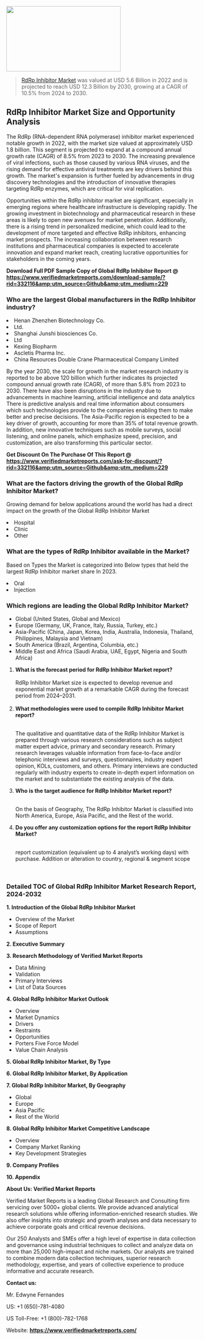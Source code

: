 <img src="https://ffe5etoiles.com/wp-content/uploads/2024/12/MST1-300x171.png" alt="" width="300" height="171" class="alignnone size-medium wp-image-20088" /><blockquote><p><p><a href="https://www.verifiedmarketreports.com/download-sample/?rid=332116&utm_source=Github&utm_medium=229" target="_blank">RdRp Inhibitor Market</a> was valued at USD 5.6 Billion in 2022 and is projected to reach USD 12.3 Billion by 2030, growing at a CAGR of 10.5% from 2024 to 2030.</p></blockquote><p><h2>RdRp Inhibitor Market Size and Opportunity Analysis</h2> <p>The RdRp (RNA-dependent RNA polymerase) inhibitor market experienced notable growth in 2022, with the market size valued at approximately USD 1.8 billion. This segment is projected to expand at a compound annual growth rate (CAGR) of 8.5% from 2023 to 2030. The increasing prevalence of viral infections, such as those caused by various RNA viruses, and the rising demand for effective antiviral treatments are key drivers behind this growth. The market's expansion is further fueled by advancements in drug discovery technologies and the introduction of innovative therapies targeting RdRp enzymes, which are critical for viral replication.</p> <p>Opportunities within the RdRp inhibitor market are significant, especially in emerging regions where healthcare infrastructure is developing rapidly. The growing investment in biotechnology and pharmaceutical research in these areas is likely to open new avenues for market penetration. Additionally, there is a rising trend in personalized medicine, which could lead to the development of more targeted and effective RdRp inhibitors, enhancing market prospects. The increasing collaboration between research institutions and pharmaceutical companies is expected to accelerate innovation and expand market reach, creating lucrative opportunities for stakeholders in the coming years.</p> </p><p class=""><strong>Download Full PDF Sample Copy of Global RdRp Inhibitor Report @ <a href="https://www.verifiedmarketreports.com/download-sample/?rid=332116&amp;utm_source=Github&amp;utm_medium=229" target="_blank">https://www.verifiedmarketreports.com/download-sample/?rid=332116&amp;utm_source=Github&amp;utm_medium=229</a></strong></p><h3 id="" class="">Who are the largest Global manufacturers in the RdRp Inhibitor industry?</h3><p><li>Henan Zhenzhen Biotechnology Co.</li><li> Ltd.</li><li> Shanghai Junshi biosciences Co.</li><li> Ltd</li><li> Kexing Biopharm</li><li> Ascletis Pharma Inc.</li><li> China Resources Double Crane Pharmaceutical Company Limited</li></p><div class=""><div class="" dir="" data-message-author-role="" data-message-id="" data-message-model-slug=""><div class=""><div class=""><div class=""><div class="" dir="" data-message-author-role="" data-message-id="" data-message-model-slug=""><div class=""><div class=""><p>By the year 2030, the scale for growth in the market research industry is reported to be above 120 billion which further indicates its projected compound annual growth rate (CAGR), of more than 5.8% from 2023 to 2030. There have also been disruptions in the industry due to advancements in machine learning, artificial intelligence and data analytics There is predictive analysis and real time information about consumers which such technologies provide to the companies enabling them to make better and precise decisions. The Asia-Pacific region is expected to be a key driver of growth, accounting for more than 35% of total revenue growth. In addition, new innovative techniques such as mobile surveys, social listening, and online panels, which emphasize speed, precision, and customization, are also transforming this particular sector.</p><p><strong>Get Discount On The Purchase Of This Report @&nbsp; <a href="https://www.verifiedmarketreports.com/ask-for-discount/?rid=332116&amp;utm_source=Github&amp;utm_medium=229" target="_blank">https://www.verifiedmarketreports.com/ask-for-discount/?rid=332116&amp;utm_source=Github&amp;utm_medium=229</a></strong></p></div></div></div></div></div></div></div></div><h3 id="" class="">What are the factors driving the growth of the Global RdRp Inhibitor Market?</h3><p id="" class="">Growing demand for below applications around the world has had a direct impact on the growth of the Global RdRp Inhibitor Market</p><p id="" class=""><li>Hospital</li><li> Clinic</li><li> Other</li></p><h3 id="" class="">What are the types of RdRp Inhibitor available in the Market?</h3><p id="" class="">Based on Types the Market is categorized into Below types that held the largest RdRp Inhibitor market share In 2023.</p><p id="" class=""><li>Oral</li><li> Injection</li></p><h3 id="" class="">Which regions are leading the Global RdRp Inhibitor Market?</h3><ul><li>Global (United States, Global and Mexico)</li><li>Europe (Germany, UK, France, Italy, Russia, Turkey, etc.)</li><li>Asia-Pacific (China, Japan, Korea, India, Australia, Indonesia, Thailand, Philippines, Malaysia and Vietnam)</li><li>South America (Brazil, Argentina, Columbia, etc.)</li><li>Middle East and Africa (Saudi Arabia, UAE, Egypt, Nigeria and South Africa)</li></ul><p><ol><li><strong>What is the forecast period for RdRp Inhibitor Market report?<br /></strong><br /><span data-sheets-root="1" data-sheets-value="{&quot;1&quot;:2,&quot;2&quot;:&quot;XXXX size is expected to develop revenue and exponential market growth at a remarkable CAGR during the forecast period from 2024&ndash;2030.&quot;}" data-sheets-userformat="{&quot;2&quot;:12674,&quot;4&quot;:{&quot;1&quot;:2,&quot;2&quot;:16776960},&quot;10&quot;:2,&quot;11&quot;:0,&quot;15&quot;:&quot;Arial&quot;,&quot;16&quot;:12}">RdRp Inhibitor Market size is expected to develop revenue and exponential market growth at a remarkable CAGR during the forecast period from 2024&ndash;2031.</span><br /><br /></li><li><strong>What methodologies were used to compile RdRp Inhibitor Market report?<br /><br /></strong><p>The qualitative and quantitative data of the&nbsp;RdRp Inhibitor Market is prepared through various research considerations such as subject matter expert advice, primary and secondary research. Primary research leverages valuable information from face-to-face and/or telephonic interviews and surveys, questionnaires, industry expert opinion, KOLs, customers, and others. Primary interviews are conducted regularly with industry experts to create in-depth expert information on the market and to substantiate the existing analysis of the data.&nbsp;</p></li><li><strong>Who is the target audience for RdRp Inhibitor Market report?<br /><br /></strong><p>On the basis of Geography, The&nbsp;RdRp Inhibitor Market is classified into North America, Europe, Asia Pacific, and the Rest of the world.</p></li><li><strong>Do you offer any customization options for the report RdRp Inhibitor Market?<br /><br /></strong><p>report customization (equivalent up to 4 analyst&rsquo;s working days) with purchase. Addition or alteration to country, regional &amp; segment scope</p><p>&nbsp;</p></li></ol></p><h3 id="" class="">Detailed TOC of Global RdRp Inhibitor Market Research Report, 2024-2032</h3><p id="" class=""><strong>1. Introduction of the Global RdRp Inhibitor Market</strong></p><ul><li>Overview of the Market</li><li>Scope of Report</li><li>Assumptions</li></ul><p id="" class=""><strong>2. Executive Summary</strong></p><p id="" class=""><strong>3. Research Methodology of&nbsp;Verified Market Reports</strong></p><ul><li>Data Mining</li><li>Validation</li><li>Primary Interviews</li><li>List of Data Sources</li></ul><p id="" class=""><strong>4. Global RdRp Inhibitor Market Outlook</strong></p><ul><li>Overview</li><li>Market Dynamics</li><li>Drivers</li><li>Restraints</li><li>Opportunities</li><li>Porters Five Force Model</li><li>Value Chain Analysis</li></ul><p id="" class=""><strong>5. Global RdRp Inhibitor Market, By&nbsp;Type</strong></p><p id="" class=""><strong>6. Global RdRp Inhibitor Market, By Application</strong></p><p id="" class=""><strong>7. Global RdRp Inhibitor Market, By Geography</strong></p><ul><li>Global</li><li>Europe</li><li>Asia Pacific</li><li>Rest of the World</li></ul><p id="" class=""><strong>8. Global RdRp Inhibitor Market Competitive Landscape</strong></p><ul><li>Overview</li><li>Company Market Ranking</li><li>Key Development Strategies</li></ul><p id="" class=""><strong>9. Company Profiles</strong></p><p id="" class=""><strong>10. Appendix</strong></p><p id="" class=""><strong>About Us: Verified Market Reports</strong></p><p id="" class="">Verified Market Reports is a leading Global Research and Consulting firm servicing over 5000+ global clients. We provide advanced analytical research solutions while offering information-enriched research studies. We also offer insights into strategic and growth analyses and data necessary to achieve corporate goals and critical revenue decisions.</p><p id="" class="">Our 250 Analysts and SMEs offer a high level of expertise in data collection and governance using industrial techniques to collect and analyze data on more than 25,000 high-impact and niche markets. Our analysts are trained to combine modern data collection techniques, superior research methodology, expertise, and years of collective experience to produce informative and accurate research.</p><p id="" class=""><strong>Contact us:</strong></p><p id="" class="">Mr. Edwyne Fernandes</p><p id="" class="">US: +1 (650)-781-4080</p><p id="" class="">US Toll-Free: +1 (800)-782-1768</p><p id="" class="">Website: <a target="" data-test-app-aware-link=""><strong>https://www.verifiedmarketreports.com/</strong></a></p>
